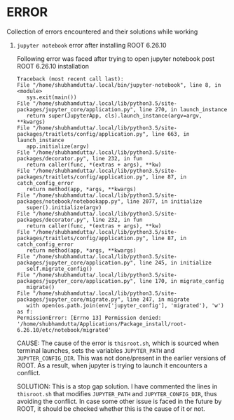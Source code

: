 # ERROR
Collection of errors encountered and their solutions while working


1. `jupyter notebook` error after installing ROOT 6.26.10
   
   Following error was faced after trying to open jupyter notebook post ROOT 6.26.10 installation
   ```
   Traceback (most recent call last):
   File "/home/shubhamdutta/.local/bin/jupyter-notebook", line 8, in <module>
      sys.exit(main())
   File "/home/shubhamdutta/.local/lib/python3.5/site-packages/jupyter_core/application.py", line 270, in launch_instance
      return super(JupyterApp, cls).launch_instance(argv=argv, **kwargs)
   File "/home/shubhamdutta/.local/lib/python3.5/site-packages/traitlets/config/application.py", line 663, in launch_instance
      app.initialize(argv)
   File "/home/shubhamdutta/.local/lib/python3.5/site-packages/decorator.py", line 232, in fun
      return caller(func, *(extras + args), **kw)
   File "/home/shubhamdutta/.local/lib/python3.5/site-packages/traitlets/config/application.py", line 87, in catch_config_error
      return method(app, *args, **kwargs)
   File "/home/shubhamdutta/.local/lib/python3.5/site-packages/notebook/notebookapp.py", line 2077, in initialize
      super().initialize(argv)
   File "/home/shubhamdutta/.local/lib/python3.5/site-packages/decorator.py", line 232, in fun
      return caller(func, *(extras + args), **kw)
   File "/home/shubhamdutta/.local/lib/python3.5/site-packages/traitlets/config/application.py", line 87, in catch_config_error
      return method(app, *args, **kwargs)
   File "/home/shubhamdutta/.local/lib/python3.5/site-packages/jupyter_core/application.py", line 245, in initialize
      self.migrate_config()
   File "/home/shubhamdutta/.local/lib/python3.5/site-packages/jupyter_core/application.py", line 170, in migrate_config
      migrate()
   File "/home/shubhamdutta/.local/lib/python3.5/site-packages/jupyter_core/migrate.py", line 247, in migrate
      with open(os.path.join(env['jupyter_config'], 'migrated'), 'w') as f:
   PermissionError: [Errno 13] Permission denied: '/home/shubhamdutta/Applications/Package_install/root-6.26.10/etc/notebook/migrated'
   ```
   CAUSE: The cause of the error is `thisroot.sh`, which is sourced when terminal launches, sets the variables `JUPYTER_PATH` and `JUPYTER_CONFIG_DIR`. This was not    done/present in the earlier versions of ROOT. As a result, when jupyter is trying to launch it encounters a conflict. 
  
   SOLUTION: This is a stop gap solution. I have commented the lines in `thisroot.sh` that modifies `JUPYTER_PATH` and `JUPYTER_CONFIG_DIR`, thus avoiding the conflict. In    case some other issue is faced in the future by ROOT, it should be checked whether this is the cause of it or not. 
  
